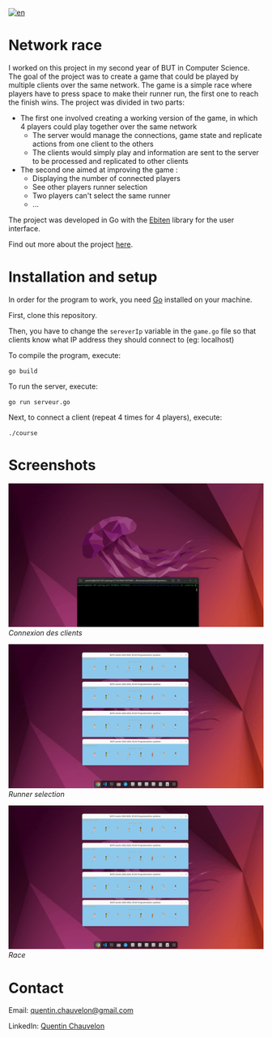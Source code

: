 [![en](https://img.shields.io/badge/lang-fr-blue.svg)](README.fr.md) 

# Network race

I worked on this project in my second year of BUT in Computer Science.
The goal of the project was to create a game that could be played by multiple clients over the same network. The game is a simple race where players have to press space to make their runner run, the first one to reach the finish wins. The project was divided in two parts:
- The first one involved creating a working version of the game, in which 4 players could play together over the same network
    - The server would manage the connections, game state and replicate actions from one client to the others
    - The clients would simply play and information are sent to the server to be processed and replicated to other clients
- The second one aimed at improving the game :
    - Displaying the number of connected players
    - See other players runner selection
    - Two players can't select the same runner
    - ...

The project was developed in Go with the [Ebiten](https://ebitengine.org/) library for the user interface.

Find out more about the project [here](Sujet.pdf).


# Installation and setup

In order for the program to work, you need [Go](https://go.dev/) installed on your machine.

First, clone this repository.

Then, you have to change the `sereverIp` variable in the `game.go` file so that clients know what IP address they should connect to (eg: localhost)

To compile the program, execute:
```
go build
```

To run the server, execute:
```
go run serveur.go
```

Next, to connect a client (repeat 4 times for 4 players), execute:
```
./course
```


# Screenshots

![Clients connection](Images/Players_Connection.gif)
*Connexion des clients*

![Runner selection](Images/Player_Selection.gif)
*Runner selection*

![Race](Images/Race.gif)
*Race*


# Contact

Email: [quentin.chauvelon@gmail.com](mailto:quentin.chauvelon@gmail.com) 

LinkedIn: [Quentin Chauvelon](https://www.linkedin.com/in/quentin-chauvelon/) 